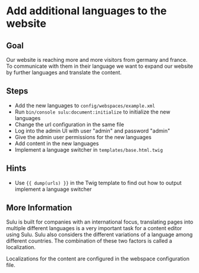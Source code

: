 Add additional languages to the website
=======================================

Goal
----

Our website is reaching more and more visitors from germany and france. 
To communicate with them in their language we want to expand our website by 
further languages and translate the content.

Steps
-----

* Add the new languages to `config/webspaces/example.xml`
* Run `bin/console sulu:document:initialize` to initialize the new languages
* Change the url configuration in the same file
* Log into the admin UI with user "admin" and password "admin"
* Give the admin user permissions for the new languages
* Add content in the new languages
* Implement a language switcher in `templates/base.html.twig`

Hints
-----

* Use `{{ dump(urls) }}` in the Twig template to find out how to output implement a language switcher

More Information
----------------

Sulu is built for companies with an international focus, translating pages into multiple different 
languages is a very important task for a content editor using Sulu. Sulu also considers the different 
variations of a language among different countries. The combination of these two factors is called a localization.

Localizations for the content are configured in the webspace configuration file. 
